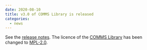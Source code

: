 ```yaml
---
date: 2020-08-10
title: v3.0 of COMMS Library is released
categories:
  - news
---
```

See the [release notes](https://github.com/commschamp/comms_champion/releases/tag/v3.0).
The licence of the [COMMS Library](https://github.com/commschamp/comms_champion#comms-library) has 
been changed to [MPL-2.0](https://www.mozilla.org/en-US/MPL/2.0/).

